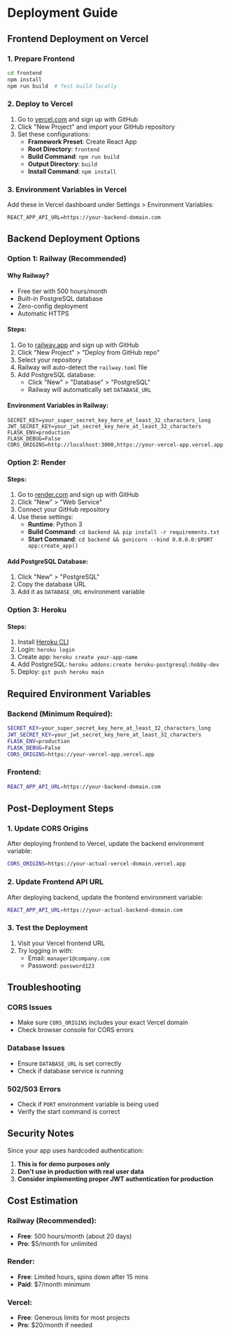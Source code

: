 # Deployment Guide

## Frontend Deployment on Vercel

### 1. Prepare Frontend

```bash
cd frontend
npm install
npm run build  # Test build locally
```

### 2. Deploy to Vercel

1. Go to [vercel.com](https://vercel.com) and sign up with GitHub
2. Click "New Project" and import your GitHub repository
3. Set these configurations:
   - **Framework Preset**: Create React App
   - **Root Directory**: `frontend`
   - **Build Command**: `npm run build`
   - **Output Directory**: `build`
   - **Install Command**: `npm install`

### 3. Environment Variables in Vercel

Add these in Vercel dashboard under Settings > Environment Variables:

```
REACT_APP_API_URL=https://your-backend-domain.com
```

## Backend Deployment Options

### Option 1: Railway (Recommended)

#### Why Railway?

- Free tier with 500 hours/month
- Built-in PostgreSQL database
- Zero-config deployment
- Automatic HTTPS

#### Steps:

1. Go to [railway.app](https://railway.app) and sign up with GitHub
2. Click "New Project" > "Deploy from GitHub repo"
3. Select your repository
4. Railway will auto-detect the `railway.toml` file
5. Add PostgreSQL database:
   - Click "New" > "Database" > "PostgreSQL"
   - Railway will automatically set `DATABASE_URL`

#### Environment Variables in Railway:

```
SECRET_KEY=your_super_secret_key_here_at_least_32_characters_long
JWT_SECRET_KEY=your_jwt_secret_key_here_at_least_32_characters
FLASK_ENV=production
FLASK_DEBUG=False
CORS_ORIGINS=http://localhost:3000,https://your-vercel-app.vercel.app
```

### Option 2: Render

#### Steps:

1. Go to [render.com](https://render.com) and sign up with GitHub
2. Click "New" > "Web Service"
3. Connect your GitHub repository
4. Use these settings:
   - **Runtime**: Python 3
   - **Build Command**: `cd backend && pip install -r requirements.txt`
   - **Start Command**: `cd backend && gunicorn --bind 0.0.0.0:$PORT app:create_app()`

#### Add PostgreSQL Database:

1. Click "New" > "PostgreSQL"
2. Copy the database URL
3. Add it as `DATABASE_URL` environment variable

### Option 3: Heroku

#### Steps:

1. Install [Heroku CLI](https://devcenter.heroku.com/articles/heroku-cli)
2. Login: `heroku login`
3. Create app: `heroku create your-app-name`
4. Add PostgreSQL: `heroku addons:create heroku-postgresql:hobby-dev`
5. Deploy: `git push heroku main`

## Required Environment Variables

### Backend (Minimum Required):

```bash
SECRET_KEY=your_super_secret_key_here_at_least_32_characters_long
JWT_SECRET_KEY=your_jwt_secret_key_here_at_least_32_characters
FLASK_ENV=production
FLASK_DEBUG=False
CORS_ORIGINS=https://your-vercel-app.vercel.app
```

### Frontend:

```bash
REACT_APP_API_URL=https://your-backend-domain.com
```

## Post-Deployment Steps

### 1. Update CORS Origins

After deploying frontend to Vercel, update the backend environment variable:

```bash
CORS_ORIGINS=https://your-actual-vercel-domain.vercel.app
```

### 2. Update Frontend API URL

After deploying backend, update the frontend environment variable:

```bash
REACT_APP_API_URL=https://your-actual-backend-domain.com
```

### 3. Test the Deployment

1. Visit your Vercel frontend URL
2. Try logging in with:
   - Email: `manager1@company.com`
   - Password: `password123`

## Troubleshooting

### CORS Issues

- Make sure `CORS_ORIGINS` includes your exact Vercel domain
- Check browser console for CORS errors

### Database Issues

- Ensure `DATABASE_URL` is set correctly
- Check if database service is running

### 502/503 Errors

- Check if `PORT` environment variable is being used
- Verify the start command is correct

## Security Notes

Since your app uses hardcoded authentication:

1. **This is for demo purposes only**
2. **Don't use in production with real user data**
3. **Consider implementing proper JWT authentication for production**

## Cost Estimation

### Railway (Recommended):

- **Free**: 500 hours/month (about 20 days)
- **Pro**: $5/month for unlimited

### Render:

- **Free**: Limited hours, spins down after 15 mins
- **Paid**: $7/month minimum

### Vercel:

- **Free**: Generous limits for most projects
- **Pro**: $20/month if needed
